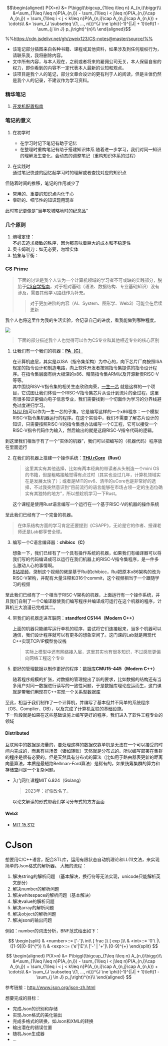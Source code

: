 $$\begin{aligned}
P(X>n) &= P\biggl(\bigcup_{1\leq i\leq n} A_{n,i}\biggr)\\
&=\sum_{1\leq i\leq n}P(A_{n,i}) - \sum_{1\leq i < j\leq n}P(A_{n,i}\cap A_{n,j}) + \sum_{1\leq i < j < k\leq n}P(A_{n,i}\cap A_{n,j}\cap A_{n,k}) + \cdots\\
&= \sum_{J \subseteq \{1, ..., n\}}^{J \ne \phi}(-1)^{|J| + 1}\left(1 - \sum_{j \in J} p_j\right)^{n}\\
\end{aligned}$$


%%https://cdn.jsdelivr.net/gh/zweix123/CS-notes@master/source/%%
+ 该笔记部分插图来自各种书籍、课程或其他资料，如果涉及到任何版权行为，请联系我，我将删除内容。
+ 文中所有内容，与本人现在，之前或者将来的雇佣公司无关，本人保留自省的权力，即你看到的内容不一定代表本人最新的认知和观点。
+ 该项目是我个人的笔记，部分文章会设计的更有利于人的阅读，但是主体仍然是我个人的记录，不建议作为学习资料。
### 精华笔记

1. [开发机配置指南](https://github.com/zweix123/CS-notes/blob/master/Missing-Semester/WindowsConfigGuide.md)

### 笔记的意义

1. 在初学时
   + 在学习时记下笔记有助于记忆
   + 在整理时重构笔记有助于搭建知识体系
     随着进一步学习，我们对同一知识的理解发生变化，会动态的调整笔记（重构知识体系的过程）

2. 在实践时  
   通过笔记快速的回忆起学习时的理解或者查找对应的知识点

但随着时间的推移，笔记的作用减少了

+ 常用的、重要的知识点内化于心
+ 零碎的、细节性的知识现用现查

此时笔记更像是”当年攻城略地时的纪念品“

### 几个原则

1. 熵增定律：  
	不必去追求极致的秩序，因为那意味着巨大的成本和不稳定性
2. 奥卡姆剃刀：如无必要，勿增实体
3. 抽象与平衡：

### CS Prime
>下面的讨论是我个人认为一个计算机领域的学习者不可或缺的实践部分，脱胎于[CS自学指南](https://csdiy.wiki/)，对于相对基础（语法、数据结构、专业基础知识）没有涉及，需要其他学习路线作为补充。
>>对于更加进阶的内容（AI、System、图形学、Web3）可能会在后续更新

我个人也将这里作为我的生活实验，会记录自己的进度，看我能做到哪种程度。

![](https://cdn.jsdelivr.net/gh/zweix123/CS-notes@master/source/word%20of%20cs.png)
>下面的部分描述我个人也觉得可以作为CS专业和其他相近专业的核心区别

1. 让我们有一个我们的机器：**[PA（C）](https://nju-projectn.github.io/ics-pa-gitbook/)**  

	在计算机底层，其实是以ISA（指令集架构）为中心的，向下芯片厂商按照ISA规定的指令设计和制造电路，向上软件开发者按照指令集提供的指令设计程序。在指令集层面有树大根深的x86、精简指令集ARM以及开源新贵RISC-V等等。  
	其中围绕RISV-V指令集的相关生态欣欣向荣，[一生一芯](https://ysyx.oscc.cc/) 就是这样的一个项目，它试图让我们体验一个RISC-V指令集芯片从设计到流片的全过程，这里有很多知识更偏向电子信息专业，我们需要找到一个切面作为学习的分界线避免过度递归学习。  
	[NJU PA](https://nju-projectn.github.io/ics-pa-gitbook/)可以作为一生一芯的子集，它是编写这样的一个x86程序：一个模拟RISC-V指令集机器运行的程序。在这个实验中，我们不需要了解芯片设计的知识，只需要按照RISC-V的指令集想办法编写一个C工程，它可以接受一个RISC-V指令代码作为输入，然后输出的就是这段RISC-V指令代码的逻辑。  

到这里我们相当于有了一个“实体的机器”，我们可以把编写的（机器代码）程序放在里面运行

2. 在我们的机器上搭建一个操作系统：**[THU rCore](http://rcore-os.cn/rCore-Tutorial-Book-v3/)（Rust）**
	>这里其实有其他选择，比如有两本经典的带读者从头制造一个mini OS的书籍，但是粗略接触觉得有点过时（其实也没过几年，计算机领域实在是发展太快了）；或者是MIT的xv6、清华的uCore也是非常好的选择，不过我突然意识到“目前流行的语言能够在市场占领一定的生态位确实有其独特的地方”，所以想趁机学习一下Rust。

	这个课程是使用Rust语言编写一个运行在一个基于RISC-V的机器的操作系统

至此我们已经有了一个完备的机器。

>在体系结构方面的学习肯定还要提到《CSAPP》，无论是它的作者、授课老师还是Lab都享誉全球。

3. 编写一个C语言编译器：**chibicc（C）**

	 想象一下，我们已经有了一个具有操作系统的机器，如果我们有编译器可以将我们写的代码编译成可以运行在我们机器上的RISC-V指令集程序，是一件多么激动人心的事情啊。  
	 [B站视频](https://space.bilibili.com/296494084/channel/collectiondetail?sid=571708)，录制这个视频的佬是基于Rui的chibicc，Rui把原本x86架构的改为RISC-V架构，并配有大量注释和316个commit，这个视频相当于一个跟随学习的视频

至此我们已经有了一个相当于RISC-V架构的机器，上面运行有一个操作系统，并且我们自制了一个C编译器使我们编写程序并编译成可运行在这个机器的程序，计算机三大浪漫已完成其二。

4. 带我们的机器走进互联网：**standford CS144（Modern C++）**
	
	上面的机器只能编写运行单机的程序，尝试将它们连接起来，当多个机器可以通信，我们设计程序就可以有更多的想象空间了。这门课的Lab就是用现代C++实现TCP/IP模型协议栈
	>实际上模型中还有网络接入层，这里其实也有很多知识，不过感觉更偏向网络工程这个专业

5. 更好的管理数据以制作更好的程序：数据库**CMU15-445（Modern C++）**

	随着程序规模的扩张，对数据的管理提出了新的要求，比如数据的结构还有当多用户对同一数据进行读写的一致性问题，于是数据库理论应运而生，这门课就是带我们用现在C++实现一个关系型数据库

至此，相当于我们制作了一个计算机，并编写了基本但并不简单的系统程序（OS、Complier、DB），以及完成了计算机互联的基础设施。  
下一阶段就是如果在这些基础设施上编写更好的程序，我们进入了软件工程专业的领域

#### Distributed
互联网中的数据是海量的，要处理这样的数据仅靠单机是无法在一个可以接受的时间内完成的，而且有些场景（诸如转账）天然就是分布式的。所以编写部署在集群的程序是很有必要的。但是天然具有分布式的算法（比如用于路由器表更新的距离向量算法，本质是最短路Bellman-Ford算法）是稀有的，如果统筹集群的算力和存储空间是一个复杂问题。

+ 入门网红课程MIT 6.824（Golang）
	>2023年：好像改名了。
	
	以论文解读的形式带我们学习分布式的方方面面

#### Web3

+ [MIT 15.S12](https://ocw.mit.edu/courses/15-s12-blockchain-and-money-fall-2018/)






# CJson
想要用C/C++语言，配合STL库，运用有限状态自动机理论和LL(1)文法，来实现简单的Json格式的解析器。
大概的流程：
1. 解决string的解析问题 （基本解决，换行符等无法实现，unicode只能解析英文部分）
2. 解决number的解析问题 
3. 解决whitespace的解析问题（基本解决）
4. 解决value的解析问题 
5. 解决array的解析问题 
6. 解决object的解析问题 
7. 解决json的输出问题 

例如：number的词法分析，BNF范式给出如下：

$$
\begin{split}
& <number>::= ['-']\ int\ [ frac ]\ [ exp ]\\
& <int>::= '0'\ |\ ([1-9][0-9]^{*}) \\
& <exp>::= ('e'|'E')\ ['-' | '+']\ [0-9]^{+}
\end{split} 
$$

$$
\begin{aligned}
P(X>n) &= P\biggl(\bigcup_{1\leq i\leq n} A_{n,i}\biggr)\\
&=\sum_{1\leq i\leq n}P(A_{n,i}) - \sum_{1\leq i < j\leq n}P(A_{n,i}\cap A_{n,j}) + \sum_{1\leq i < j < k\leq n}P(A_{n,i}\cap A_{n,j}\cap A_{n,k}) + \cdots\\
&= \sum_{J \subseteq \{1, ..., n\}}^{J \ne \phi}(-1)^{|J| + 1}\left(1 - \sum_{j \in J} p_j\right)^{n}\\
\end{aligned}
$$

参考链接：http://www.json.org/json-zh.html

想要完成的目标：
* 完成Json的识别和存储
* 实现Json格式的美化输出
* 完成多格式的转换，如Json和XML的转换
* 输出潜在的错误位置
* 随机Json生成器
* ...